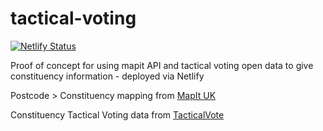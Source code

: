 # tactical-voting

[![Netlify Status](https://api.netlify.com/api/v1/badges/2db57c20-9f80-42bf-b076-5732caee9e38/deploy-status)](https://app.netlify.com/sites/tmk-tactical-voting/deploys)

Proof of concept for using mapit API and tactical voting open data to give constituency information - deployed via Netlify

Postcode > Constituency mapping from [MapIt UK](https://mapit.mysociety.org/)

Constituency Tactical Voting data from [TacticalVote](https://tacticalvote.co.uk/opendata/)
